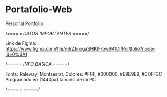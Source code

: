 # Portafolio-Web
Personal Portfolio

/*===== DATOS IMPORTANTES =====*/

Link de Figma: https://www.figma.com/file/n6rZknxgaSHKtFrbw64fDi/Portfolio?node-id=0%3A1


/*===== INFO BASICA =====*/

Fonts: Raleway, Montserrat.
Colores: #FFF, #000000, #E9E9E9, #C0FF3C
Programado en (1440px) tamaño de mi PC 

/*=====  =====*/
